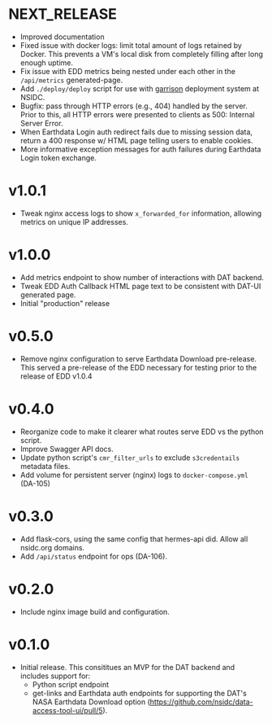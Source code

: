 # NEXT_RELEASE

- Improved documentation
- Fixed issue with docker logs: limit total amount of logs retained by Docker.
  This prevents a VM's local disk from completely filling after long enough
  uptime.
- Fix issue with EDD metrics being nested under each other in the `/api/metrics`
  generated-page.
- Add `./deploy/deploy` script for use with
  [garrison](https://bitbucket.org/nsidc/garrison) deployment system at NSIDC.
- Bugfix: pass through HTTP errors (e.g., 404) handled by the server. Prior to
  this, all HTTP errors were presented to clients as 500: Internal Server Error.
- When Earthdata Login auth redirect fails due to missing session data, return a
  400 response w/ HTML page telling users to enable cookies.
- More informative exception messages for auth failures during Earthdata Login
  token exchange.

# v1.0.1

- Tweak nginx access logs to show `x_forwarded_for` information, allowing
  metrics on unique IP addresses.

# v1.0.0

- Add metrics endpoint to show number of interactions with DAT backend.
- Tweak EDD Auth Callback HTML page text to be consistent with DAT-UI generated
  page.
- Initial "production" release

# v0.5.0

- Remove nginx configuration to serve Earthdata Download pre-release. This
  served a pre-release of the EDD necessary for testing prior to the release of
  EDD v1.0.4

# v0.4.0

- Reorganize code to make it clearer what routes serve EDD vs the python script.
- Improve Swagger API docs.
- Update python script's `cmr_filter_urls` to exclude `s3credentails` metadata
  files.
- Add volume for persistent server (nginx) logs to `docker-compose.yml` (DA-105)

# v0.3.0

- Add flask-cors, using the same config that hermes-api did. Allow all nsidc.org
  domains.
- Add `/api/status` endpoint for ops (DA-106).

# v0.2.0

- Include nginx image build and configuration.

# v0.1.0

- Initial release. This consititues an MVP for the DAT backend and includes
  support for:
  - Python script endpoint
  - get-links and Earthdata auth endpoints for supporting the DAT's NASA
    Earthdata Download option
    (<https://github.com/nsidc/data-access-tool-ui/pull/5>).
